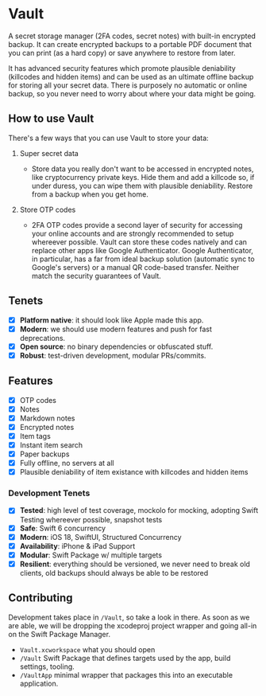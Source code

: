 # Vault

A secret storage manager (2FA codes, secret notes) with built-in encrypted backup.
It can create encrypted backups to a portable PDF document that you can print (as a hard copy) or save anywhere to restore from later.

It has advanced security features which promote plausible deniability (killcodes and hidden items) and can be used as an ultimate offline backup for storing all your secret data.
There is purposely no automatic or online backup, so you never need to worry about where your data might be going.

## How to use Vault

There's a few ways that you can use Vault to store your data:

1. Super secret data

   - Store data you really don't want to be accessed in encrypted notes, like cryptocurrency private keys. Hide them and add a killcode so, if under duress, you can wipe them with plausible deniability. Restore from a backup when you get home.

2. Store OTP codes
   - 2FA OTP codes provide a second layer of security for accessing your online accounts and are strongly recommended to setup whereever possible. Vault can store these codes natively and can replace other apps like Google Authenticator. Google Authenticator, in particular, has a far from ideal backup solution (automatic sync to Google's servers) or a manual QR code-based transfer. Neither match the security guarantees of Vault.

## Tenets

- [x] **Platform native**: it should look like Apple made this app.
- [x] **Modern**: we should use modern features and push for fast deprecations.
- [x] **Open source**: no binary dependencies or obfuscated stuff.
- [x] **Robust**: test-driven development, modular PRs/commits.

## Features

- [x] OTP codes
- [x] Notes
- [x] Markdown notes
- [x] Encrypted notes
- [x] Item tags
- [x] Instant item search
- [x] Paper backups
- [x] Fully offline, no servers at all
- [x] Plausible deniability of item existance with killcodes and hidden items

### Development Tenets

- [x] **Tested**: high level of test coverage, mockolo for mocking, adopting Swift Testing whereever possible, snapshot tests
- [x] **Safe**: Swift 6 concurrency
- [x] **Modern**: iOS 18, SwiftUI, Structured Concurrency
- [x] **Availability**: iPhone & iPad Support
- [x] **Modular**: Swift Package w/ multiple targets
- [x] **Resilient**: everything should be versioned, we never need to break old clients, old backups should always be able to be restored

## Contributing

Development takes place in `/Vault`, so take a look in there.
As soon as we are able, we will be dropping the xcodeproj project wrapper and going all-in on the Swift Package Manager.

- `Vault.xcworkspace` what you should open
- `/Vault` Swift Package that defines targets used by the app, build settings, tooling.
- `/VaultApp` minimal wrapper that packages this into an executable application.
